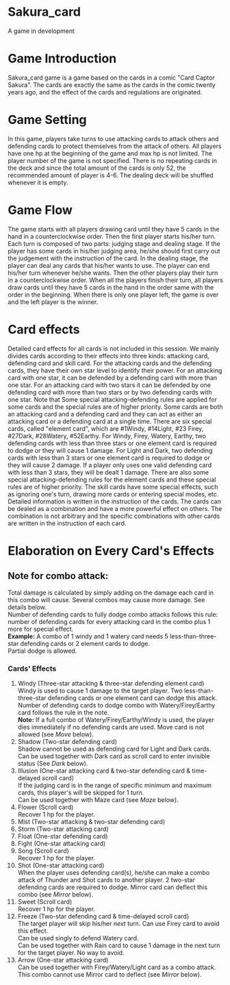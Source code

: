 # Sakura_card
A game in development
# Game Introduction
Sakura_card game is a game based on the cards in a comic "Card Captor Sakura". The cards are exactly the same as the cards in the comic twenty years ago, and the effect of the cards and regulations are originated.
# Game Setting
In this game, players take turns to use attacking cards to attack others and defending cards to protect themselves from the attack of others. All players have one hp at the beginning of the game and max hp is not limited.
The player number of the game is not specified. There is no repeating cards in the deck and since the total amount of the cards is only 52, the recommended amount of player is 4-6.
The dealing deck will be shuffled whenever it is empty.
# Game Flow
The game starts with all players drawing card until they have 5 cards in the hand in a counterclockwise order. Then the first player starts his/her turn.
Each turn is composed of two parts: judging stage and dealing stage. If the player has some cards in his/her judging area, he/she should first carry out the judgement with the instruction of the card. In the dealing stage, the player can deal any cards that his/her wants to use. The player can end his/her turn whenever he/she wants.
Then the other players play their turn in a counterclockwise order. When all the players finish their turn, all players draw cards until they have 5 cards in the hand in the order same with the order in the beginning.
When there is only one player left, the game is over and the left player is the winner.
# Card effects
Detailed card effects for all cards is not included in this session.
We mainly divides cards according to their effects into three kinds: attacking card, defending card and skill card.
For the attacking cards and the defending cards, they have their own star level to identify their power. For an attacking card with one star, it can be defended by a defending card with more than one star. For an attacking card with two stars it can be defended by one defending card with more than two stars or by two defending cards with one star. Note that Some special attacking-defending rules are applied for some cards and the special rules are of higher priority.
Some cards are both an attacking card and a defending card and they can act as either an attacking card or a defending card at a single time.
There are six special cards, called "element card", which are #1Windy, #14Light, #23 Firey, #27Dark, #28Watery, #52Earthy. For Windy, Firey, Watery, Earthy, two defending cards with less than three stars or one element card is required to dodge or they will cause 1 damage. For Light and Dark, two defending cards with less than 3 stars or one element card is required to dodge or they will cause 2 damage. If a player only uses one valid defending card with less than 3 stars, they will be dealt 1 damage. There are also some special attacking-defending rules for the element cards and these special rules are of higher priority.
The skill cards have some special effects, such as ignoring one's turn, drawing more cards or entering special modes, etc. Detailed information is written in the instruction of the cards.
The cards can be dealed as a combination and have a more powerful effect on others. The combination is not arbitrary and the specific combinations with other cards are written in the instruction of each card.
# Elaboration on Every Card's Effects
## Note for combo attack: 
Total damage is calculated by simply adding on the damage each card in this combo will cause. Several combos may cause more damage. See details below.<br />
Number of defending cards to fully dodge combo attacks follows this rule: number of defending cards for every attacking card in the combo plus 1 more for special effect.<br />
**Example:** A combo of 1 windy and 1 watery card needs 5 less-than-three-star defending cards or 2 element cards to dodge. <br />
Partial dodge is allowed.<br />
### Cards' Effects
1. Windy (Three-star attacking & three-star defending element card)<br />
Windy is used to cause 1 damage to the target player. Two less-than-three-star defending cards or one element card can dodge this attack. <br />
Number of defending cards to dodge combo with Watery/Firey/Earthy card follows the rule in the note.<br />
**Note:** If a full combo of Watery/Firey/Earthy/Windy is used, the player dies immediately if no defending cards are used. Move card is not allowed (see *Move* below).<br />
2. Shadow (Two-star defending card)<br />
Shadow cannot be used as defending card for Light and Dark cards. <br />
Can be used together with Dark card as scroll card to enter invisible status (See *Dark* below).<br />
3. Illusion (One-star attacking card & two-star defending card & time-delayed scroll card)<br />
If the judging card is in the range of specific minimum and maximum cards, this player's will be skipped for 1 turn.<br />
Can be used together with Maze card (see *Maze* below).<br />
4. Flower (Scroll card)<br />
Recover 1 hp for the player.<br />
5. Mist (Two-star attacking & two-star defending card)<br />
6. Storm (Two-star attacking card)<br />
7. Float (One-star defending card)<br />
8. Fight (One-star attacking card)<br />
9. Song (Scroll card)<br />
Recover 1 hp for the player.<br />
10. Shot (One-star attacking card)<br />
When the player uses defending card(s), he/she can make a combo attack of Thunder and Shot cards to another player. 2 two-star defending cards are required to dodge. Mirror card can deflect this combo (see *Mirror* below).<br />
11. Sweet (Scroll card)<br />
Recover 1 hp for the player.<br />
12. Freeze (Two-star defending card & time-delayed scroll card)<br />
The target player will skip his/her *next* turn. Can use Firey card to avoid this effect.<br />
Can be used singly to defend Watery card.<br />
Can be used together with Rain card to cause 1 damage in the next turn for the target player. No way to avoid.<br />
13. Arrow (One-star attacking card)<br />
Can be used together with Firey/Watery/Light card as a combo attack. This combo cannot use Mirror card to deflect (see *Mirror* below). <br />



